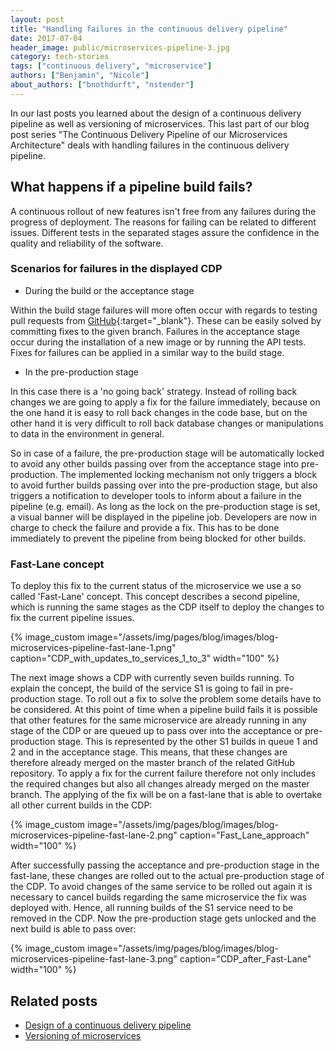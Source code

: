 ```yaml
---
layout: post
title: "Handling failures in the continuous delivery pipeline"
date: 2017-07-04
header_image: public/microservices-pipeline-3.jpg
category: tech-stories
tags: ["continuous delivery", "microservice"]
authors: ["Benjamin", "Nicole"]
about_authors: ["bnothdurft", "nstender"]
---
```


In our last posts you learned about the design of a continuous delivery pipeline as well as versioning of microservices.
This last part of our blog post series "The Continuous Delivery Pipeline of our Microservices Architecture" deals with handling failures in the continuous delivery pipeline.

## What happens if a pipeline build fails?

A continuous rollout of new features isn't free from any failures during the progress of deployment.
The reasons for failing can be related to different issues.
Different tests in the separated stages assure the confidence in the quality and reliability of the software.

### Scenarios for failures in the displayed CDP

* During the build or the acceptance stage

Within the build stage failures will more often occur with regards to testing pull requests from [GitHub](https://github.com/){:target="_blank"}.
These can be easily solved by committing fixes to the given branch.
Failures in the acceptance stage occur during the installation of a new image or by running the API tests.
Fixes for failures can be applied in a similar way to the build stage.

* In the pre-production stage

In this case there is a 'no going back' strategy.
Instead of rolling back changes we are going to apply a fix for the failure immediately, because on the one hand it is easy to roll back changes in the code base, but on the other hand  it is very difficult to roll back database changes or manipulations to data in the environment in general.

So in case of a failure, the pre-production stage will be automatically locked to avoid any other builds passing over from the acceptance stage into pre-production.
The implemented locking mechanism not only triggers a block to avoid further builds passing over into the pre-production stage, but also triggers a notification to developer tools to inform about a failure in the pipeline (e.g. email).
As long as the lock on the pre-production stage is set, a visual banner will be displayed in the pipeline job.
Developers are now in charge to check the failure and provide a fix.
This has to be done immediately to prevent the pipeline from being blocked for other builds.

### Fast-Lane concept

To deploy this fix to the current status of the microservice we use a so called 'Fast-Lane' concept.
This concept describes a second pipeline, which is running the same stages as the CDP itself to deploy the changes to fix the current pipeline issues.

{% image_custom image="/assets/img/pages/blog/images/blog-microservices-pipeline-fast-lane-1.png" caption="CDP_with_updates_to_services_1_to_3" width="100" %}

The next image shows a CDP with currently seven builds running.
To explain the concept, the build of the service S1 is going to fail in pre-production stage.
To roll out a fix to solve the problem some details have to be considered.
At this point of time when a pipeline build fails it is possible that other features for the same microservice are already running in any stage of the CDP or are queued up to pass over into the acceptance or pre-production stage.
This is represented by the other S1 builds in queue 1 and 2 and in the acceptance stage.
This means, that these changes are therefore already merged on the master branch of the related GitHub repository.
To apply a fix for the current failure therefore not only includes the required changes but also all changes already merged on the master branch.
The applying of the fix will be on a fast-lane that is able to overtake all other current builds in the CDP:

{% image_custom image="/assets/img/pages/blog/images/blog-microservices-pipeline-fast-lane-2.png" caption="Fast_Lane_approach" width="100" %}

After successfully passing the acceptance and pre-production stage in the fast-lane, these changes are rolled out to the actual pre-production stage of the CDP.
To avoid changes of the same service to be rolled out again it is necessary to cancel builds regarding the same microservice the fix was deployed with.
Hence, all running builds of the S1 service need to be removed in the CDP.
Now the pre-production stage gets unlocked and the next build is able to pass over:

{% image_custom image="/assets/img/pages/blog/images/blog-microservices-pipeline-fast-lane-3.png" caption="CDP_after_Fast-Lane" width="100" %}

## Related posts

* [Design of a continuous delivery pipeline](/blog/tech-stories/design-of-a-continuous-delivery-pipeline/)
* [Versioning of microservices](/blog/tech-stories/versioning-of-microservices/)
